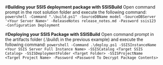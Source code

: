 #**Building your SSIS deployment package with SSISBuild**
Open command prompt in the root solution folder and execute the following command:
`powershell -Command ".\build.ps1" -SourceDBName model -SourceDBServer '<Your Server Name>' -ReleaseNotes release_notes.md -Password ssis123 -Configuration Deployment`

#**Deploying your SSIS Package with SSISBuild**
Open command prompt in the artifacts folder (.\build\ in the previous example) and execute the following command:
`powershell -Command .\deploy.ps1 -SSISInstanceName <Your SSIS Server Full Instance Name> -SSISCatalog <Target SSIS Catalog> -SSISDeploymentFolder <Target Folder> -SSISProjectName <Target Project Name> -Password <Password To Decrypt Package Contents>`